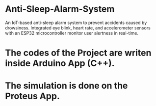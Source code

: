 # Anti-Sleep-Alarm-System
An IoT-based anti-sleep alarm system to prevent accidents caused by drowsiness. Integrated eye blink, heart rate, and accelerometer sensors with an ESP32 microcontroller monitor user alertness in real-time.
# The codes of the Project are writen inside Arduino App (C++).
# The simulation is done on the Proteus App.
